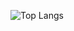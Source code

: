 

![Top Langs](https://github-readme-stats.vercel.app/api/top-langs/?username=conelul&theme=dracula&layout=compact)
